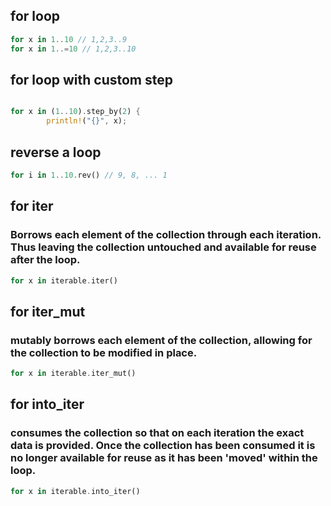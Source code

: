 ## for loop
```rust
for x in 1..10 // 1,2,3..9
for x in 1..=10 // 1,2,3..10
```

## for loop with custom step
```rust

for x in (1..10).step_by(2) {
        println!("{}", x);
```

## reverse a loop
```rust
for i in 1..10.rev() // 9, 8, ... 1
```

## for iter 
### Borrows each element of the collection through each iteration. Thus leaving the collection untouched and available for reuse after the loop.
```rust
for x in iterable.iter()
```

## for iter_mut
### mutably borrows each element of the collection, allowing for the collection to be modified in place.
```rust
for x in iterable.iter_mut()
```

## for into_iter
### consumes the collection so that on each iteration the exact data is provided. Once the collection has been consumed it is no longer available for reuse as it has been 'moved' within the loop.
``` rust
for x in iterable.into_iter()
```
